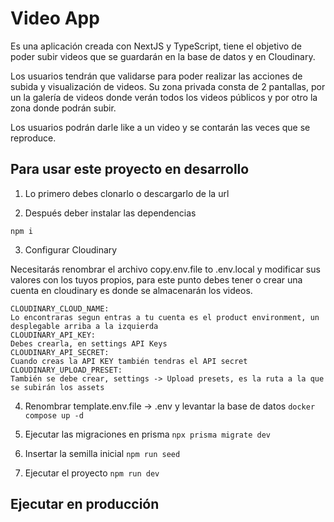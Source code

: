 # Video App

Es una aplicación creada con NextJS y TypeScript, tiene el objetivo de poder subir videos que se guardarán en la base de datos y en Cloudinary.

Los usuarios tendrán que validarse para poder realizar las acciones de subida y visualización de videos. Su zona privada consta de 2 pantallas, por un la galería de videos donde verán todos los videos públicos y por otro la zona donde podrán subir.

Los usuarios podrán darle like a un video y se contarán las veces que se reproduce.

## Para usar este proyecto en desarrollo

1. Lo primero debes clonarlo o descargarlo de la url

2. Después deber instalar las dependencias
```
npm i
```
3. Configurar Cloudinary

Necesitarás renombrar el archivo copy.env.file to .env.local y modificar sus valores con los tuyos propios, para este punto debes tener o crear una cuenta en cloudinary es donde se almacenarán los videos.

```
CLOUDINARY_CLOUD_NAME:
Lo encontraras segun entras a tu cuenta es el product environment, un desplegable arriba a la izquierda
CLOUDINARY_API_KEY:
Debes crearla, en settings API Keys 
CLOUDINARY_API_SECRET:
Cuando creas la API KEY también tendras el API secret
CLOUDINARY_UPLOAD_PRESET:
También se debe crear, settings -> Upload presets, es la ruta a la que se subirán los assets
```

4. Renombrar template.env.file -> .env y levantar la base de datos
```docker compose up -d```

5. Ejecutar las migraciones en prisma
```npx prisma migrate dev```

6. Insertar la semilla inicial
```npm run seed```

10. Ejecutar el proyecto
```npm run dev```

## Ejecutar en producción